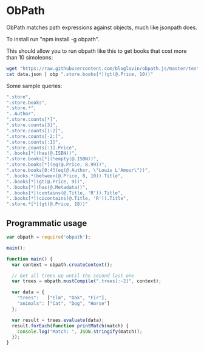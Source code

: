 # ObPath

ObPath matches path expressions against objects, much like jsonpath does.

To install run "npm install -g obpath".

This should allow you to run obpath like this to get books that cost more than 10 simoleons:

```bash
wget "https://raw.githubusercontent.com/bloglovin/obpath.js/master/testdata/data.json"
cat data.json | obp ".store.books[*](gt(@.Price, 10))"
```

Some sample queries:

```js
".store",
".store.books",
".store.*",
"..Author",
".store.counts[*]",
".store.counts[3]",
".store.counts[1:2]",
".store.counts[-2:]",
".store.counts[:1]",
".store.counts[:1].Price",
"..books[*](has(@.ISBN))",
".store.books[*](!empty(@.ISBN))",
".store.books[*](eq(@.Price, 8.99))",
".store.books[0:4](eq(@.Author, \"Louis L'Amour\"))",
"..books.*(between(@.Price, 8, 10)).Title",
"..books[*](gt(@.Price, 9))",
"..books[*](has(@.Metadata))",
"..books[*](contains(@.Title, 'R')).Title",
"..books[*](cicontains(@.Title, 'R')).Title",
".store.*[*](gt(@.Price, 18))"
```

## Programmatic usage

```js
var obpath = require('obpath');

main();

function main() {
  var context = obpath.createContext();

  // Get all trees up until the second last one
  var trees = obpath.mustCompile(".trees[:-2]", context);

  var data = {
    "trees":   ["Elm", "Oak", "Fir"],
    "animals": ["Cat", "Dog", "Horse"]
  };

  var result = trees.evaluate(data);
  result.forEach(function printMatch(match) {
    console.log("Match: ", JSON.stringify(match));
  });
}
```
